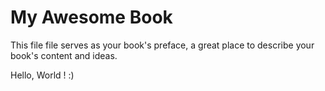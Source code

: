 # My Awesome Book

This file file serves as your book's preface, a great place to describe your book's content and ideas.

Hello, World ! :)
